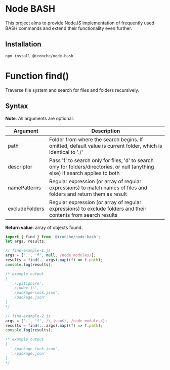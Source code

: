 # Node BASH

This project aims to provide NodeJS implementation of frequently used BASH commands and extend their functionality even further.

## Installation

```shell
npm install @ironche/node-bash
```

# Function find()

Traverse file system and search for files and folders recursively.

## Syntax

**Note**: All arguments are optional.

| Argument | Description |
| -------- | ----------- |
| path  | Folder from where the search begins. If omitted, default value is current folder, which is identical to './' |
| descriptor | Pass 'f' to search only for files, 'd' to search only for folders/directories, or null (anything else) if search applies to both |
| namePatterns | Regular expression (or array of regular expressions) to match names of files and folders and return them as result |
| excludeFolders | Regular expression (or array of regular expressions) to exclude folders and their contents from search results |

**Return value**: array of objects found.

```js
import { find } from '@ironche/node-bash';
let args, results;

// find-example-1.js
args = ['.', 'f', null, /node_modules/];
results = find(...args).map((f) => f.path);
console.log(results);

/* example output
[
  './.gitignore',
  './index.js',
  './package-lock.json',
  './package.json'
]
*/

// find-example-2.js
args = ['.', 'f', /\.json$/, /node_modules/];
results = find(...args).map((f) => f.path);
console.log(results);

/* example output
[
  './package-lock.json',
  './package.json'
]
*/
```
